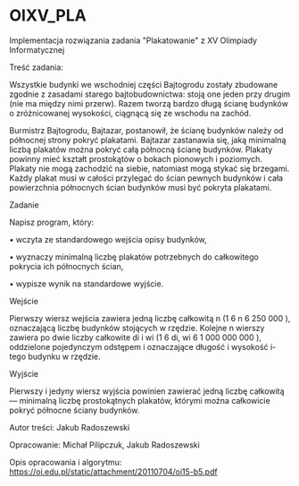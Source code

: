 # OIXV_PLA
Implementacja rozwiązania zadania "Plakatowanie" z XV Olimpiady Informatycznej

Treść zadania:

Wszystkie budynki we wschodniej części Bajtogrodu zostały zbudowane zgodnie z zasadami
starego bajtobudownictwa: stoją one jeden przy drugim (nie ma między nimi przerw). Razem
tworzą bardzo długą ścianę budynków o zróżnicowanej wysokości, ciągnącą się ze wschodu na
zachód.

Burmistrz Bajtogrodu, Bajtazar, postanowił, że ścianę budynków należy od północnej
strony pokryć plakatami. Bajtazar zastanawia się, jaką minimalną liczbą plakatów można
pokryć całą północną ścianę budynków. Plakaty powinny mieć kształt prostokątów o bokach
pionowych i poziomych. Plakaty nie mogą zachodzić na siebie, natomiast mogą stykać
się brzegami. Każdy plakat musi w całości przylegać do ścian pewnych budynków i cała
powierzchnia północnych ścian budynków musi być pokryta plakatami.

Zadanie

Napisz program, który:

• wczyta ze standardowego wejścia opisy budynków,

• wyznaczy minimalną liczbę plakatów potrzebnych do całkowitego pokrycia ich północnych
ścian,

• wypisze wynik na standardowe wyjście.


Wejście

Pierwszy wiersz wejścia zawiera jedną liczbę całkowitą n (1 6 n 6 250 000 ), oznaczającą
liczbę budynków stojących w rzędzie. Kolejne n wierszy zawiera po dwie liczby całkowite di
i wi (1 6 di, wi 6 1 000 000 000 ), oddzielone pojedynczym odstępem i oznaczające długość
i wysokość i-tego budynku w rzędzie.

Wyjście

Pierwszy i jedyny wiersz wyjścia powinien zawierać jedną liczbę całkowitą — minimalną liczbę
prostokątnych plakatów, którymi można całkowicie pokryć północne ściany budynków.

Autor treści: Jakub Radoszewski

Opracowanie: Michał Pilipczuk, Jakub Radoszewski

Opis opracowania i algorytmu: https://oi.edu.pl/static/attachment/20110704/oi15-b5.pdf
